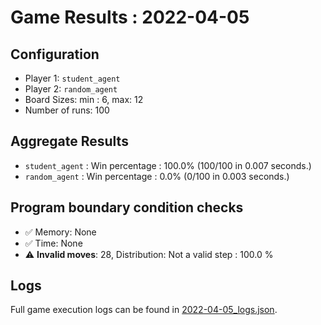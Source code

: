 
# Game Results : 2022-04-05


 ## Configuration 

 - Player 1: `student_agent`
 - Player 2: `random_agent`
 - Board Sizes: min : 6, max: 12
 - Number of runs: 100


 ## Aggregate Results 

 - `student_agent` : Win percentage : 100.0% (100/100 in 0.007 seconds.)
 - `random_agent` : Win percentage : 0.0% (0/100 in 0.003 seconds.)


 ## Program boundary condition checks 

 - :white_check_mark: Memory: None
 - :white_check_mark: Time: None
 - :warning: **Invalid moves**: 28, Distribution: Not a valid step : 100.0 %


 ## Logs 

 Full game execution logs can be found in [2022-04-05_logs.json](2022-04-05_logs.json).


